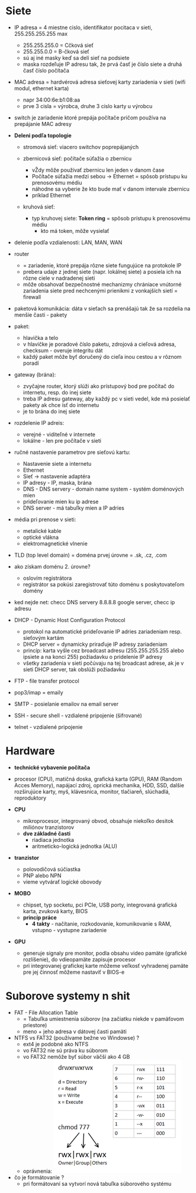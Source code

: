 
# Siete

- IP adresa = 4 miestne cislo, identifikator pocitaca v sieti, 255.255.255.255 max
    - 255.255.255.0 = Cčková sieť
    - 255.255.0.0 = B-čková sieť
    - sú aj iné masky keď sa delí sieť na podsiete
    - maska rozdeľuje IP adresu tak, že prvá časť je číslo siete a druhá časť číslo počítača

- MAC adresa = hardvérová adresa sieťovej karty zariadenia v sieti (wifi modul, ethernet karta)
    - napr 34:00:6e:b1:08:aa
    - prve 3 cisla = výrobca, druhe 3 cislo karty u výrobcu
- switch je zariadenie ktoré prepája počítače pričom používa na prepájanie MAC adresy

- **Deleni podľa topologie**

    - stromová sieť: viacero switchov poprepájaných
    - zbernicová sieť: počítače súťažia o zbernicu
        - vŽdy môže používať zbernicu len jeden v danom čase
        - Počítače súťažia medzi sebou -> Ethernet = spôsob prístupu ku prenosovému médiu
        - náhodne sa vyberie že kto bude mať v danom intervale zbernicu
        - príklad Ethernet
        
    - kruhová sieť: 
        - typ kruhovej siete: **Token ring** = spôsob prístupu k prenosovému médiu
            - kto má token, môže vysielať

- delenie podľa vzdialenosti: LAN, MAN, WAN
- router
    - = zariadenie, ktoré prepája rôzne siete fungujúce na protokole IP
    - prebera udaje z jednej siete (napr. lokálnej siete) a posiela ich na rôzne ciele v nadradenej sieti
    - môže obsahovať bezpečnostné mechanizmy chrániace vnútorné zariadenia siete pred nechcenými prienikmi z vonkajších sietí = firewall
- paketová komunikácia: dáta v sieťach sa prenášajú tak že sa rozdelia na menšie časti - pakety
- paket:
    - hlavička a telo
    - v hlavičke je poradové číslo paketu, zdrojová a cieľová adresa, checksum - overuje integritu dát
    - každý paket môže byť doručený do cieľa inou cestou a v rôznom poradí
- gateway (brána):
    - zvyčajne router, ktorý slúži ako prístupový bod pre počítač do internetu, resp. do inej siete
    - treba IP adresu gateway, aby každý pc v sieti vedel, kde má posielať pakety ak chce ísť do internetu
    - je to brána do inej siete

- rozdelenie IP adreis:
     - verejné - viditeľné v internete
     - lokálne - len pre počítače v sieti
    
- ručné nastavenie parametrov pre sieťovú kartu:
    - Nastavenie siete a internetu
    - Ethernet
    - Sieť -> nastavenie adaptéra
    - IP adresy - IP, maska, brána
    - DNS - DNS servery - domain name system - systém doménových mien
    - prideľovanie mien ku ip adrese
    - DNS server - má tabuľky mien a IP adries

- média pri prenose v sieti:
    - metalické kable
    - optické vlákna
    - elektromagnetické vlnenie

- TLD (top level domain) = doména prvej úrovne = .sk, .cz, .com

- ako získam doménu 2. úrovne?
    - oslovím registrátora
    - registrátor sa pokúsi zaregistrovať túto doménu s poskytovateľom domény

- ked nejde net: checc DNS servery 8.8.8.8 google server, checc ip adresu
- DHCP - Dynamic Host Configuration Protocol
    - protokol na automatické prideľovanie IP adries zariadeniam resp. sieťovým kartám
    - DHCP server = dynamicky priraďuje IP adresy zariadeniam
    - princíp: karta vyšle cez broadcast adresu (255.255.255.255 alebo ipsiete a na konci 255) požiadavku o pridelenie IP adresy 
    - všetky zariadenia v sieti počúvaju na tej broadcast adrese, ak je v sieti DHCP server, tak obslúži požiadavku

- FTP - file transfer protocol
- pop3/imap = emaily
- SMTP - posielanie emailov na email server
- SSH - secure shell - vzdialené pripojenie (šifrované)
- telnet - vzdialené pripojenie



# Hardware
- **technické vybavenie počítača**
- procesor (CPU), matičná doska, grafická karta (GPU), RAM (Random Acces Memory), napájací zdroj, oprická mechanika, HDD, SSD, dalšie rozširujúce karty, myš, klávesnica, monitor, tlačiareň, slúchadlá, reproduktory
- **CPU**
    - mikroprocesor, integrovaný obvod, obsahuje niekoľko desitok miliónov tranzistorov
    - **dve základné časti**
        - riadiaca jednotka
        - aritmeticko-logická jednotka (ALU)

- **tranzistor**
    - polovodičová súčiastka
    - PNP alebo NPN
    - vieme vytvárať logické obovody

- **MOBO**
    - chipset, typ socketu, pci PCIe, USB porty, integrovaná grafická karta, zvuková karty, BIOS
    - **princíp práce**
        - **4 takty** - načítanie, rozkodovanie, komunikovanie s RAM, vstupno - vystupne zariadenie

- **GPU**
    - generuje signaly pre monitor, podla obsahu video pamäte (grafické rozlíšenie), do vdieopamäte zapisuje procesor
    - pri integrovanej grafickej karte môžeme veľkosť vyhradenej pamäte pre jej činnosť môžeme nastaviť v BIOS-e

# Suborove systemy n shit

- FAT - File Allocation Table
    - = Tabuľka umiestnenia súborov (na začiatku niekde v pamäťovom priestore)
    - meno + jeho adresa v dátovej časti pamäti
- NTFS vs FAT32 (používame bežne vo Windowse) ?
    - ext4 je podobné ako NTFS
    - vo FAT32 nie sú práva ku súborom
    - vo FAT32 nemôže byť súbor väčší ako 4 GB
    - oprávnenia: ![](permissions.png)
- čo je formátovanie ?
    - pri formátovaní sa vytvorí nová tabuľka súborového systému